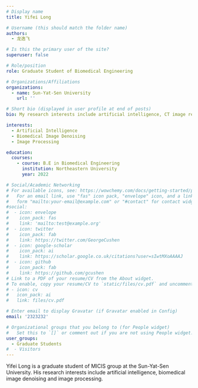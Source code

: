 ```yaml
---
# Display name
title: Yifei Long

# Username (this should match the folder name)
authors:
  - 龙逸飞

# Is this the primary user of the site?
superuser: false

# Role/position
role: Graduate Student of Biomedical Engineering

# Organizations/Affiliations
organizations:
  - name: Sun-Yat-Sen University
    url: ''

# Short bio (displayed in user profile at end of posts)
bio: My research interests include artificial intelligence, CT image reconstruction and image processing.

interests:
  - Artificial Intelligence
  - Biomedical Image Denoising
  - Image Processing

education:
  courses:
    - course: B.E in Biomedical Engineering
      institution: Northeastern University
      year: 2022

# Social/Academic Networking
# For available icons, see: https://wowchemy.com/docs/getting-started/page-builder/#icons
#   For an email link, use "fas" icon pack, "envelope" icon, and a link in the
#   form "mailto:your-email@example.com" or "#contact" for contact widget.
#social:
#  - icon: envelope
#    icon_pack: fas
#    link: 'mailto:test@example.org'
#  - icon: twitter
#    icon_pack: fab
#    link: https://twitter.com/GeorgeCushen
#  - icon: google-scholar
#    icon_pack: ai
#    link: https://scholar.google.co.uk/citations?user=sIwtMXoAAAAJ
#  - icon: github
#    icon_pack: fab
#    link: https://github.com/gcushen
# Link to a PDF of your resume/CV from the About widget.
# To enable, copy your resume/CV to `static/files/cv.pdf` and uncomment the lines below.
# - icon: cv
#   icon_pack: ai
#   link: files/cv.pdf

# Enter email to display Gravatar (if Gravatar enabled in Config)
email: '2323232'

# Organizational groups that you belong to (for People widget)
#   Set this to `[]` or comment out if you are not using People widget.
user_groups:
  - Graduate Students
#  - Visitors
---
```


Yifei Long is a graduate student of MICIS group at the Sun-Yat-Sen University. His research interests include artificial intelligence, biomedical image denoising and image processing.





